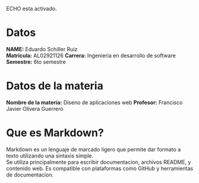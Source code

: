 ECHO esta activado.
# Datos 
**NAME:** Eduardo Schiller Ruiz   
**Matricula:** AL02921126
**Carrera:** Ingenieria en desarrollo de software 
**Semestre:** 6to semestre

# Datos de la materia
**Nombre de la materia:** Diseno de aplicaciones web
**Profesor:** Francisco Javier Olivera Guerrero

# Que es Markdown?
Markdown es un lenguaje de marcado ligero que permite dar formato a texto utilizando una sintaxis simple.  
Se utiliza principalmente para escribir documentacion, archivos README, y contenido web. Es compatible con plataformas como GitHub y herramientas de documentacion.
